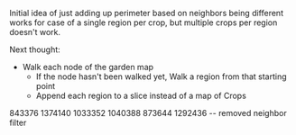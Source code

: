 Initial idea of just adding up perimeter based on neighbors being different works for case of a single region per crop, but multiple crops per region doesn't work.

Next thought:
* Walk each node of the garden map
  * If the node hasn't been walked yet, Walk a region from that starting point
  * Append each region to a slice instead of a map of Crops


843376
1374140 
1033352 
1040388 
873644 
1292436 -- removed neighbor filter